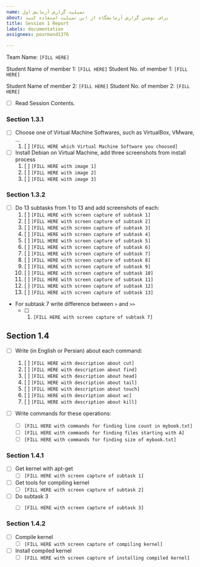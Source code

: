 ```yaml
---
name: تمپلیت گزارش آزمایش اول
about: برای نوشتن گزارش آزمایشگاه از این تمپلیت استفاده کنید
title: Session 1 Report
labels: documentation
assignees: pourmand1376

---
```


Team Name: `[FILL HERE]`

Student Name of member 1: `[FILL HERE]`
Student No. of member 1: `[FILL HERE]`

Student Name of member 2: `[FILL HERE]`
Student No. of member 2: `[FILL HERE]`

- [ ] Read Session Contents.

### Section 1.3.1
- [ ] Choose one of Virtual Machine Softwares, such as VirtualBox, VMware, ...
    1. [ ] `[FILL HERE which Virtual Machine Software you choosed]`
- [ ] Install Debian on Virtual Machine, add three screenshots from install process
    1. [ ] `[FILL HERE with image 1]`
    2. [ ] `[FILL HERE with image 2]`
    3. [ ] `[FILL HERE with image 3]`

### Section 1.3.2

- [ ] Do 13 subtasks from 1 to 13 and add screenshots of each:
    1. [ ] `[FILL HERE with screen capture of subtask 1]`
    2. [ ] `[FILL HERE with screen capture of subtask 2]`
    3. [ ] `[FILL HERE with screen capture of subtask 3]`
    4. [ ] `[FILL HERE with screen capture of subtask 4]`
    5. [ ] `[FILL HERE with screen capture of subtask 5]`
    6. [ ] `[FILL HERE with screen capture of subtask 6]`
    7. [ ] `[FILL HERE with screen capture of subtask 7]`
    8. [ ] `[FILL HERE with screen capture of subtask 8]`
    9. [ ] `[FILL HERE with screen capture of subtask 9]`
    10. [ ] `[FILL HERE with screen capture of subtask 10]`
    11. [ ] `[FILL HERE with screen capture of subtask 11]`
    12. [ ] `[FILL HERE with screen capture of subtask 12]`
    13. [ ] `[FILL HERE with screen capture of subtask 13]`

- For subtask 7 write difference between `>` and `>>`
    - [ ] 1. `[FILL HERE with screen capture of subtask 7]`

## Section 1.4 

- [ ] Write (in English or Persian) about each command:
    1. [ ] `[FILL HERE with description about cut]`
    2. [ ] `[FILL HERE with description about find]`
    3. [ ] `[FILL HERE with description about head]`
    4. [ ] `[FILL HERE with description about tail]`
    5. [ ] `[FILL HERE with description about touch]`
    6. [ ] `[FILL HERE with description about wc]`
    7. [ ] `[FILL HERE with description about kill]`

- [ ] Write commands for these operations:
    - [ ] `[FILL HERE with commands for finding line count in mybook.txt]`
    - [ ] `[FILL HERE with commands for finding files starting with A]`
    - [ ] `[FILL HERE with commands for finding size of mybook.txt]`

### Section 1.4.1

- [ ] Get kernel with apt-get
    - [ ] `[FILL HERE with screen capture of subtask 1]`
- [ ] Get tools for compiling kernel
    - [ ] `[FILL HERE with screen capture of subtask 2]`
- [ ] Do subtask 3
    - [ ] `[FILL HERE with screen capture of subtask 3]`
   

### Section 1.4.2

- [ ] Compile kernel
    - [ ] `[FILL HERE with screen capture of compiling kernel]`

- [ ] Install compiled kernel
    - [ ] `[FILL HERE with screen capture of installing compiled kernel]`
